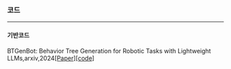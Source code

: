 ### 코드 
* * *
#### 기반코드
BTGenBot: Behavior Tree Generation for Robotic Tasks with Lightweight LLMs,arxiv,2024[[Paper]](https://arxiv.org/abs/2403.12761)[[code]](https://github.com/AIRLab-POLIMI/BTGenBot)
